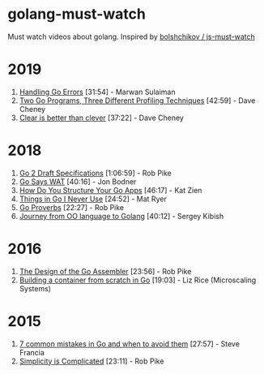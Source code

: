 # golang-must-watch
Must watch videos about golang. Inspired by [bolshchikov / js-must-watch](https://github.com/bolshchikov/js-must-watch)

# 2019
1. [Handling Go Errors](https://www.youtube.com/watch?v=4WIhhzTTd0Y) [31:54] - Marwan Sulaiman
2. [Two Go Programs, Three Different Profiling Techniques](https://www.youtube.com/watch?v=nok0aYiGiYA) [42:59] - Dave Cheney
3. [Clear is better than clever](https://www.youtube.com/watch?v=NwEuRO_w8HE) [37:22] - Dave Cheney

# 2018
1. [Go 2 Draft Specifications](https://www.youtube.com/watch?v=RIvL2ONhFBI) [1:06:59] - Rob Pike
2. [Go Says WAT](https://www.youtube.com/watch?v=zPd0Cxzsslk) [40:16] - Jon Bodner
3. [How Do You Structure Your Go Apps](https://www.youtube.com/watch?v=oL6JBUk6tj0) [46:17] - Kat Zien
4. [Things in Go I Never Use](https://www.youtube.com/watch?v=5DVV36uqQ4E) [24:52] - Mat Ryer
5. [Go Proverbs](https://www.youtube.com/watch?v=PAAkCSZUG1c) [22:27] - Rob Pike
6. [Journey from OO language to Golang](https://www.youtube.com/watch?v=1ZjvhGfpwJ8) [40:12] - Sergey Kibish

# 2016
1. [The Design of the Go Assembler](https://www.youtube.com/watch?v=KINIAgRpkDA) [23:56] - Rob Pike
2. [Building a container from scratch in Go](https://www.youtube.com/watch?v=Utf-A4rODH8) [19:03] - Liz Rice (Microscaling Systems)

# 2015
1. [7 common mistakes in Go and when to avoid them](https://www.youtube.com/watch?v=29LLRKIL_TI&t=1s) [27:57] - Steve Francia
2. [Simplicity is Complicated](https://www.youtube.com/watch?v=rFejpH_tAHM) [23:11] - Rob Pike
